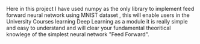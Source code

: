 Here in this project I have used numpy as the only library to implement feed forward neural network using MNIST dataset , this will enable users in the University Courses learning Deep Learning as a module 
it is really simple and easy to understand and will clear your fundamental theoritical knowlege of the simplest neural network "Feed Forward".
